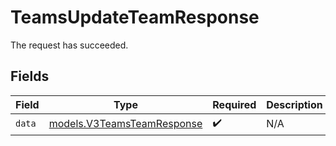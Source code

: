 # TeamsUpdateTeamResponse

The request has succeeded.


## Fields

| Field                                                          | Type                                                           | Required                                                       | Description                                                    |
| -------------------------------------------------------------- | -------------------------------------------------------------- | -------------------------------------------------------------- | -------------------------------------------------------------- |
| `data`                                                         | [models.V3TeamsTeamResponse](../models/v3teamsteamresponse.md) | :heavy_check_mark:                                             | N/A                                                            |